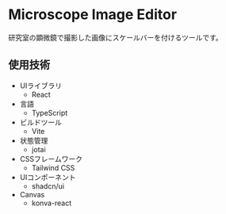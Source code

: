 # Microscope Image Editor
研究室の顕微鏡で撮影した画像にスケールバーを付けるツールです。

## 使用技術
- UIライブラリ
  - React
- 言語
  - TypeScript
- ビルドツール
  - Vite
- 状態管理
  - jotai
- CSSフレームワーク
  - Tailwind CSS
- UIコンポーネント   
  - shadcn/ui
- Canvas
  - konva-react
